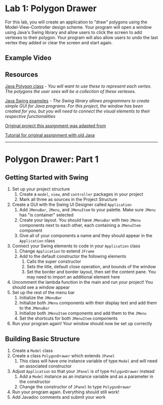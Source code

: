 # Lab 1: Polygon Drawer
For this lab, you will create an application to "draw" polygons using the Model-View-Controller design scheme. Your program will open a window using Java's Swing library and allow users to click the screen to add vertexes to their polygon. Your program will also allow users to undo the last vertex they added or clear the screen and start again.

## Example Video

## Resources
[Java Polygon class](https://docs.oracle.com/javase%2F7%2Fdocs%2Fapi%2F%2F/java/awt/Polygon.html) - *You will want to use these to represent each vertex. The polygons the user sees will be a collection of these vertexes.*

[Java Swing examples](http://www.java2s.com/Tutorials/Java/Swing.htm) - *The Swing library allows programmers to create simple GUI for Java programs. For this project, the window has been created for you, but you will need to connect the visual elements to their respective functionalities*

[Original project this assignment was adapted from](https://github.com/heineman/tangram/tree/master/TangramCourseProject/sample)

[Tutorial for original assignment with old Java](https://heineman.github.io/TangramProject/sample/)

---

# Polygon Drawer: Part 1

## Getting Started with Swing
1. Set up your project structure
   1. Create a `model`, `view`, and `controller` packages in your project
   2. Mark all three as sources in the Project Structure
2. Create a GUI with the Swing UI Designer called `Application`
   1. Add `JMenuBar`, `JMenu`, and `JMenuItem` to your palette. Make sure `JMenu` has "is container" selected
   2. Create your layout. You should have `JMenuBar` with two `JMenu` components next to each other, each containing a `JMenuItem` component
   3. Give all of your components a name and they should appear in the `Application` class
3. Connect your Swing elements to code in your `Application` class
   1. Change `Application` to extend `JFrame`
   2. Add to the default constructor the following elements
      1. Calls the super constructor
      2. Sets the title, default close operation, and bounds of the window
      3. Set the border and border layout, then set the content pane. You may need to import an additional element here
4. Uncomment the lambda function in the main and run your project! You should see a window appear
5. Set up the rest of the menu bar
   1. Initialize the `JMenuBar`
   2. Initialize both `JMenu` components with their display text and add them to the `JMenuBar`
   3. Initialize both `JMenuItem` components and add them to the `JMenu`
   4. Set the shortcuts for both `JMenuItem` components
6. Run your program again! Your window should now be set up correctly

## Building Basic Structure
1. Create a `Model` class
2. Create a class `PolygonDrawer` which extends `JPanel`
   1. This class will have one instance variable of type `Model` and will need an associated constructor
3. Adjust `Application` so that your `JPanel` is of type `PolygonDrawer` instead
   1. Add a `Model` instance as an instance variable and as a parameter in the constructor
   2. Change the constructor of `JPanel` to type `PolygonDrawer`
4. Run your program again. Everything should still work!
5. Add Javadoc comments and submit your work
